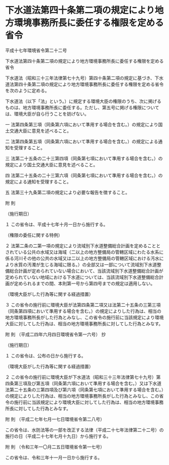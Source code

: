 # 下水道法第四十条第二項の規定により地方環境事務所長に委任する権限を定める省令

平成十七年環境省令第二十二号

下水道法第四十条第二項の規定により地方環境事務所長に委任する権限を定める省令

下水道法（昭和三十三年法律第七十九号）第四十条第二項の規定に基づき、下水道法第四十条第二項の規定により地方環境事務所長に委任する権限を定める省令を次のように定める。

下水道法（以下「法」という。）に規定する環境大臣の権限のうち、次に掲げるものは、地方環境事務所長に委任する。ただし、第五号に掲げる権限については、環境大臣が自ら行うことを妨げない。

一 法第四条第三項（同条第六項において準用する場合を含む。）の規定により国土交通大臣に意見を述べること。

二 法第四条第五項（同条第六項において準用する場合を含む。）の規定による通知を受理すること。

三 法第二十五条の二十三第四項（同条第七項において準用する場合を含む。）の規定により国土交通大臣に意見を述べること。

四 法第二十五条の二十三第六項（同条第七項において準用する場合を含む。）の規定による通知を受理すること。

五 法第三十九条第二項の規定により必要な報告を徴すること。

附 則

（施行期日）

１ この省令は、平成十七年十月一日から施行する。

（権限の委任に関する特例）

２ 法第二条の二第一項の規定により流域別下水道整備総合計画を定めることとされている公共の水域又は海域（二以上の地方整備局の管轄区域にわたる水系に係る河川その他の公共の水域又は二以上の地方整備局の管轄区域における汚水により水質の汚濁が生じる海域に限る。）の全部又は一部について流域別下水道整備総合計画が定められていない場合において、当該流域別下水道整備総合計画が定められていない地域における下水道については、当該流域別下水道整備総合計画が定められるまでの間、本則第一号から第四号までの規定は適用しない。

（環境大臣がした行為等に関する経過措置）

３ この省令の施行前に環境大臣が法第四条第二項又は法第二十五条の三第三項（同条第四項において準用する場合を含む。）の規定によりした行為は、相当の地方環境事務所長がした行為とみなし、この省令の施行前に当該規定により環境大臣に対してした行為は、相当の地方環境事務所長に対してした行為とみなす。

附 則 （平成二四年六月四日環境省令第一六号） 抄

（施行期日）

１ この省令は、公布の日から施行する。

（環境大臣がした行為等に関する経過措置）

２ この省令の施行前に環境大臣が下水道法（昭和三十三年法律第七十九号）第四条第三項及び第五項（同条第六項において準用する場合を含む。）又は下水道法第二十五条の三第四項及び第六項（同条第七項において準用する場合を含む。）の規定によりした行為は、相当の地方環境事務所長がした行為とみなし、この省令の施行前に当該規定により環境大臣に対してした行為は、相当の地方環境事務所長に対してした行為とみなす。

附 則 （平成二七年七月一七日環境省令第二八号）

この省令は、水防法等の一部を改正する法律（平成二十七年法律第二十二号）の施行の日（平成二十七年七月十九日）から施行する。

附 則 （令和三年一〇月二五日環境省令第一七号）

この省令は、令和三年十一月一日から施行する。
